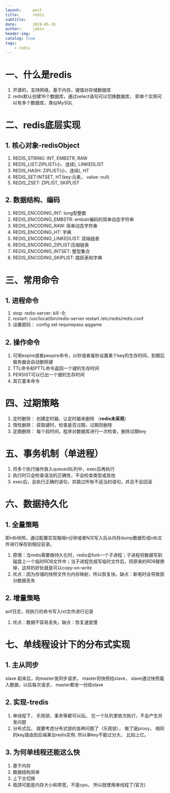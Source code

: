 ```yaml
---
layout:     post
title:      redis
subtitle:   
date:       2018-05-19
author:     jabin
header-img: 
catalog: true
tags:
    - redis
--- 
```


# 一、什么是redis
1. 开源的，支持网络，基于内存，键值对存储数据库
2. redis默认创建16个数据库，通过select语句可以切换数据库， 即单个实例可以有多个数据库，类似MySQL

# 二、redis底层实现
## 1. 核心对象-redisObject
1. REDIS_STRING: INT, EMBSTR, RAW
2. REDIS_LIST:ZIPLIST(小、连续), LINKEDLIST
3. REDIS_HASH: ZIPLIST(小、连续), HT
4. REDIS_SET:INTSET, HT(key:元素， value: null)
5. REDIS_ZSET: ZIPLIST, SKIPLIST

## 2. 数据结构、编码
1. REDIS_ENCODING_INT: long型整数
2. REDIS_ENCODING_EMBSTR: embstr编码的简单动态字符串
3. REDIS_ENCODING_RAW: 简单动态字符串
4. REDIS_ENCODING_HT: 字典
5. REDIS_ENCODING_LINKEDLIST: 双端链表
6. REDIS_ENCODING_ZIPLIST:压缩链表
7. REDIS_ENCODING_INTSET: 整型集合
8. REDIS_ENCODING_SKIPLIST: 跳跃表和字典

# 三、常用命令
## 1. 进程命令
1. stop: redis-server: kill -9;   
2. restart: /usr/local/bin/redis-server restart /etc/redis/redis.conf
3. 设置密码： config set requirepass qqgame

## 2. 操作命令
1. 可用expire或者pexpire命令，以秒或者毫秒设置某个key的生存时间，到期后服务器会自动删除键
2. TTL命令和PTTL命令返回一个键的生存时间
3. PERSIST可以已出一个键的生存时间
4. 其它基本命令

# 四、过期策略
1. 定时删除： 创建定时器，让定时器来删除 （**redis未采用**）
2. 惰性删除： 获取键时，检查是否过期，过期则删除
3. 定期删除： 每个段时间，程序对数据库进行一次检查，删除过期key

# 五、事务机制（单进程）
1. 将多个执行操作放入queued队列中，exec后再执行
2. 执行时只会检查语法的正确性，不会检查类型或其他
3. exec后，会执行正确的语句，并跳过所有不适当的语句，并且不会回滚

# 六、数据持久化
## 1. 全量策略
即rdb快照，通过配置实现每隔n分钟或者N次写入后从内存dump数据形成rdb文件进行保存到相应目录。
1. 原理：当redis需要做持久化时，redis会fork一个子进程；子进程将数据写到磁盘上一个临时RDB文件中；当子进程完成写临时文件后，将原来的RDB替换掉，这样的好处就是可以copy-on-write
2. 优点：因为存储的快照文件为内存映射，所以恢复快。缺点：断电时会导致部分数据丢失

## 2. 增量策略
aof日志，将执行的命令写入txt文件进行记录
1. 优点：数据不容易丢失。缺点：恢复速度慢

# 七、单线程设计下的分布式实现
## 1. 主从同步
 slave 起来后，向master发同步请求， master将快照给slave， slave通过快照载入数据，以后每次请求， master都发一份给slave
## 2. 实现-tredis
1. 单线程下， 乐观锁、事务等都可以玩。 在一个队列里依次执行，不会产生并发问题
2. 分布式后， 就要考虑分布式锁的各种问题了（乐观锁）， 做了层proxy， 相同的key路由到后端某台redis实例. 所以单key不能过分大， 比如上亿。
## 3. 为何单线程还能这么快
1. 基于内存
2. 数据结构简单
3. 上下文切换
4. 瓶颈可能是内存大小和带宽，不是cpu， 所以就使用单线程了(官方)

